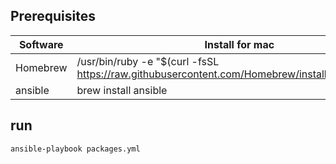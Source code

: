 ## Prerequisites
| Software | Install for mac       |
| --- | --- |
| Homebrew | /usr/bin/ruby -e "$(curl -fsSL https://raw.githubusercontent.com/Homebrew/install/master/install)" |
| ansible  | brew install ansible  |

## run
```
ansible-playbook packages.yml
```
